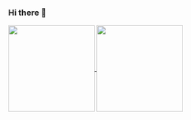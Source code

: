 ### Hi there 👋

<div>
  <a href="https://github.com/kahsale94">
    <img height=175em align=center src="https://github-readme-stats.vercel.app/api?username=kahsale94&show_icons=true&theme=tokyonight&include_all_commits=true&count_private=true"/>
    <img height=175em align=center src="https://github-readme-stats.vercel.app/api/top-langs?username=kahsale94&layout=compact&langs_count=8&show_icons=true&count_private=true&theme=tokyonight"/>
  </a>
</div>
